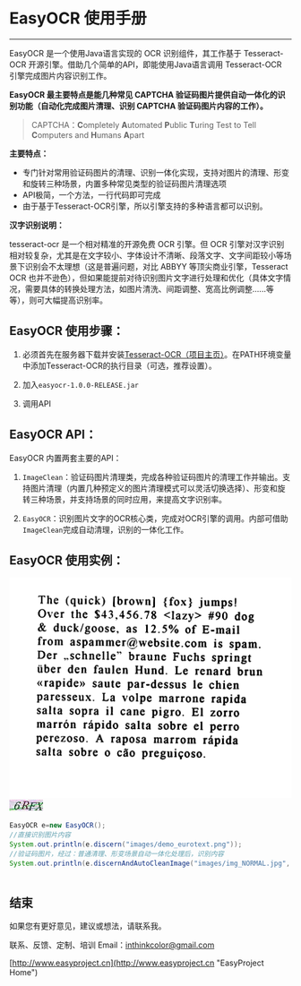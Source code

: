 # EasyOCR 使用手册

---------------


EasyOCR 是一个使用Java语言实现的 OCR 识别组件，其工作基于 Tesseract-OCR 开源引擎。借助几个简单的API，即能使用Java语言调用 Tesseract-OCR 引擎完成图片内容识别工作。

**EasyOCR 最主要特点是能几种常见 CAPTCHA 验证码图片提供自动一体化的识别功能（自动化完成图片清理、识别 CAPTCHA 验证码图片内容的工作）。**

> CAPTCHA：**C**ompletely **A**utomated **P**ublic **T**uring Test to Tell **C**omputers and **H**umans **A**part

**主要特点：**

- 专门针对常用验证码图片的清理、识别一体化实现，支持对图片的清理、形变和旋转三种场景，内置多种常见类型的验证码图片清理选项
- API极简，一个方法，一行代码即可完成
- 由于基于Tesseract-OCR引擎，所以引擎支持的多种语言都可以识别。

**汉字识别说明：**

tesseract-ocr 是一个相对精准的开源免费 OCR 引擎。但 OCR 引擎对汉字识别相对较复杂，尤其是在文字较小、字体设计不清晰、段落文字、文字间距较小等场景下识别会不太理想（这是普遍问题，对比 ABBYY 等顶尖商业引擎，Tesseract OCR 也并不逊色），但如果能提前对待识别图片文字进行处理和优化（具体文字情况，需要具体的转换处理方法，如图片清洗、间距调整、宽高比例调整......等等），则可大幅提高识别率。


##  EasyOCR 使用步骤：

1. 必须首先在服务器下载并安装[Tesseract-OCR（项目主页）](https://code.google.com/p/tesseract-ocr/ "Tesserat-OCR Homepage")。在PATH环境变量中添加Tesseract-OCR的执行目录（可选，推荐设置）。

2. 加入`easyocr-1.0.0-RELEASE.jar`

3. 调用API



##  EasyOCR API：


EasyOCR 内置两套主要的API：

1. `ImageClean`：验证码图片清理类，完成各种验证码图片的清理工作并输出。支持图片清理（内置几种预定义的图片清理模式可以灵活切换选择）、形变和旋转三种场景，并支持场景的同时应用，来提高文字识别率。

2. `EasyOCR`：识别图片文字的OCR核心类，完成对OCR引擎的调用。内部可借助`ImageClean`完成自动清理，识别的一体化工作。



##  EasyOCR 使用实例：
![demo_eurotext.png](images/demo_eurotext.png)  
![img_NORMAL.jpg](images/img_NORMAL.jpg) 

```JAVA
EasyOCR e=new EasyOCR();
//直接识别图片内容
System.out.println(e.discern("images/demo_eurotext.png")); 
//验证码图片，经过：普通清理、形变场景自动一体化处理后，识别内容
System.out.println(e.discernAndAutoCleanImage("images/img_NORMAL.jpg", ImageType.CAPTCHA_NORMAL, 1.6, 0.7));
		
```




## 结束



如果您有更好意见，建议或想法，请联系我。


联系、反馈、定制、培训 Email：<inthinkcolor@gmail.com>

[http://www.easyproject.cn](http://www.easyproject.cn "EasyProject Home")